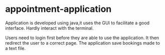 # appointment-application

Application is developed using java,it uses the GUI to facilitate a good interface. Hardly interact with the terminal.

Users need to login first before they are able to use the application.
It then redirect the user to a correct page.
The application save bookings made to a text file.
